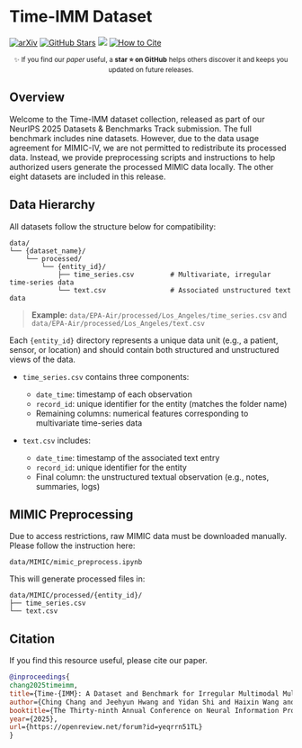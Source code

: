 # Time-IMM Dataset

[![arXiv](https://img.shields.io/badge/arXiv-2506.10412-b31b1b.svg)](https://arxiv.org/abs/2506.10412)
[![GitHub Stars](https://img.shields.io/github/stars/blacksnail789521/Time-IMM?style=social)](https://github.com/blacksnail789521/Time-IMM/stargazers)
[![](https://img.shields.io/badge/Project-Website-blue?style=flat)](https://blacksnail789521.github.io/time-imm-project-page/)
[![How to Cite](https://img.shields.io/badge/Cite-bibtex-orange)](#citation)

<p align="center"><sub>
✨ If you find our <em>paper</em> useful, a <strong>star ⭐ on GitHub</strong> helps others discover it and keeps you updated on future releases.
</sub></p>

## Overview

Welcome to the Time-IMM dataset collection, released as part of our NeurIPS 2025 Datasets & Benchmarks Track submission. The full benchmark includes nine datasets. However, due to the data usage agreement for MIMIC-IV, we are not permitted to redistribute its processed data. Instead, we provide preprocessing scripts and instructions to help authorized users generate the processed MIMIC data locally. The other eight datasets are included in this release.


## Data Hierarchy

All datasets follow the structure below for compatibility:

```
data/
└── {dataset_name}/
    └── processed/
        └── {entity_id}/
            ├── time_series.csv         # Multivariate, irregular time-series data
            └── text.csv                # Associated unstructured text data
```

> **Example:** `data/EPA-Air/processed/Los_Angeles/time_series.csv` and `data/EPA-Air/processed/Los_Angeles/text.csv`

Each `{entity_id}` directory represents a unique data unit (e.g., a patient, sensor, or location) and should contain both structured and unstructured views of the data.
* `time_series.csv` contains three components:

  * `date_time`: timestamp of each observation
  * `record_id`: unique identifier for the entity (matches the folder name)
  * Remaining columns: numerical features corresponding to multivariate time-series data

* `text.csv` includes:

  * `date_time`: timestamp of the associated text entry
  * `record_id`: unique identifier for the entity
  * Final column: the unstructured textual observation (e.g., notes, summaries, logs)

## MIMIC Preprocessing

Due to access restrictions, raw MIMIC data must be downloaded manually. Please follow the instruction here:

```
data/MIMIC/mimic_preprocess.ipynb
```

This will generate processed files in:

```
data/MIMIC/processed/{entity_id}/
├── time_series.csv
└── text.csv
```

## Citation

If you find this resource useful, please cite our paper.
```bibtex
@inproceedings{
chang2025timeimm,
title={Time-{IMM}: A Dataset and Benchmark for Irregular Multimodal Multivariate Time Series},
author={Ching Chang and Jeehyun Hwang and Yidan Shi and Haixin Wang and Wei Wang and Wen-Chih Peng and Tien-Fu Chen},
booktitle={The Thirty-ninth Annual Conference on Neural Information Processing Systems Datasets and Benchmarks Track},
year={2025},
url={https://openreview.net/forum?id=yeqrrn51TL}
}